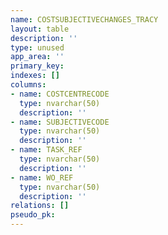 ```yaml
---
name: COSTSUBJECTIVECHANGES_TRACY
layout: table
description: ''
type: unused
app_area: ''
primary_key: 
indexes: []
columns:
- name: COSTCENTRECODE
  type: nvarchar(50)
  description: ''
- name: SUBJECTIVECODE
  type: nvarchar(50)
  description: ''
- name: TASK_REF
  type: nvarchar(50)
  description: ''
- name: WO_REF
  type: nvarchar(50)
  description: ''
relations: []
pseudo_pk: 
---
```



